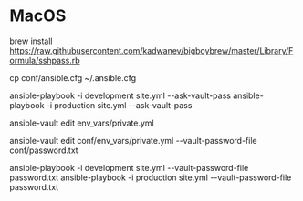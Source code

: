 # MacOS

brew install https://raw.githubusercontent.com/kadwanev/bigboybrew/master/Library/Formula/sshpass.rb

cp conf/ansible.cfg ~/.ansible.cfg

ansible-playbook -i development site.yml --ask-vault-pass
ansible-playbook -i production site.yml --ask-vault-pass

ansible-vault edit env_vars/private.yml

ansible-vault edit conf/env_vars/private.yml --vault-password-file conf/password.txt

ansible-playbook -i development site.yml --vault-password-file password.txt
ansible-playbook -i production site.yml --vault-password-file password.txt